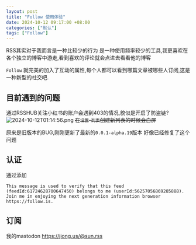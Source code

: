 ```yaml
---
layout: post
title: "Follow 使用体验"
date: 2024-10-12 09:17:00 +08:00
categories: ["默认"]
tags: ["Follow"]
---
```


RSS其实对于我而言是一种比较少的行为
是一种使用频率较少的工具,我更喜欢在各个独立的博客中游走,看到喜欢的评论就会点进去看看他的博客

`Follow` 就完美的加入了互动的属性,每个人都可以看到哪篇文章被哪些人订阅,这是一种新型的社交吧.

## 目前遇到的问题

通过RSSHUB关注小红书的账户会遇到403的情况,貌似是开启了防盗链?
![2024-10-12T01:14:56.png][2]
~~在`设置`-`列表`创建新列表的时候会白屏~~

原来是旧版本的BUG,刚刚更新了最新的`0.0.1-alpha.19`版本 好像已经修复了这个问题
 
 

## 认证
通过添加
```
This message is used to verify that this feed (feedId:61724628700647450) belongs to me (userId:56257056869285888). Join me in enjoying the next generation information browser https://follow.is.
```
## 订阅

我的mastodon https://jiong.us/@sun.rss 

  [1]: https://img.imsun.org/usr/uploads/2024/10/3640334170.png
  [2]: https://img.imsun.org/usr/uploads/2024/10/2246830150.png